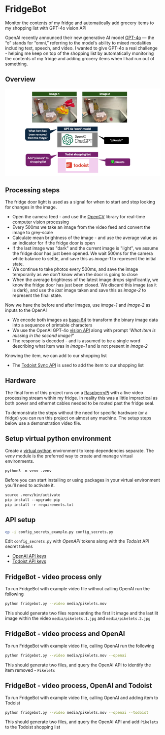 # FridgeBot

Monitor the contents of my fridge and automatically add grocery items to my shopping list with GPT-4o vision API

OpenAI recently announced their new  generative AI model [GPT-4o](https://openai.com/index/hello-gpt-4o/) — the “o” stands for “omni,” referring to the model’s ability to mixed modalities including  text, speech, and video. I wanted to give GPT-4o  a real challenge - helping me keep on top of the shopping list by automatically monitoring the contents of my fridge and adding grocery items when I had run out of something.

## Overview

![Overview of components of Fridgebot](./docs/fridgebot_openai.png "Fridgebot")

## Processing steps

The fridge door light is used as a signal for when to start and stop looking for changes in the image. 

- Open the camera feed - and use the [OpenCV](https://opencv.org/) library for real-time computer vision processing
- Every 500ms we take an image from the video feed and convert the image to grey-scale
- Calculate mean brightness of the image - and use the average value as an indicator for if the fridge door is open
- If the last image was "dark" and the current image is "light", we assume the fridge door has just been opened. We wait 500ms for the camera white balance to settle, and save this as _image-1_ to represent the initial state.
- We continue to take photos every 500ms, and save the image temporarily as we don't know when the door is going to close
- When the average brightness of the latest image drops significantly, we know the fridge door has just been closed. We discard this image (as it is dark), and use the _last_ image taken and save this as _image-2_ to represent the final state.

Now we have the before and after images, use _image-1_ and  _image-2_ as inputs to the OpenAI

- We encode both images as [base-64](https://en.wikipedia.org/wiki/Base64) to transform the binary image data into a sequence of printable characters
- We use the OpenAI GPT-4o [vision API](https://platform.openai.com/docs/guides/vision) along with prompt _'What item is missing in the second image?'_
- The response is decoded - and is assumed to be a single word describing what item was in _image-1_ and is not present in _image-2_ 

Knowing the item, we can add to our shopping list

- The [Todoist Sync API](https://developer.todoist.com/guides/#developing-with-todoist) is used to add the item to our shopping list


## Hardware

The final form of this project runs on a [RaspberryPi](https://www.raspberrypi.com/) with a live video processing stream within my fridge. In reality this was a little impractical as both power and ethernet cables needed to be routed past the fridge seal.

To demonstrate the steps without the need for specific hardware (or a fridge) you can run this project on almost any machine. The setup steps below use a demonstration video file.

## Setup virtual python environment

Create a [virtual python](https://packaging.python.org/en/latest/guides/installing-using-pip-and-virtual-environments/) environment to keep dependencies separate. The _venv_ module is the preferred way to create and manage virtual environments.

 ```console
python3 -m venv .venv
```

Before you can start installing or using packages in your virtual environment you’ll need to activate it. 

```console
source .venv/bin/activate
pip install --upgrade pip
pip install -r requirements.txt
 ```
 
 ## API setup

 ```bash
 cp -i config_secrets_example.py config_secrets.py  
 ```

Edit `config_secrets.py` with _OpenAPI_ tokens along with the _Todoist_ API secret tokens

- [OpenAI API keys](https://platform.openai.com/api-keys)
- [Todoist API keys](https://app.todoist.com/app/settings/integrations/developer)

## FridgeBot - video process only 

To run FridgeBot with example video file without calling OpenAI run the following

```bash
python fridgebot.py --video media/pikelets.mov
```

This should generate two files representing the first lit image and the last lit image within the video `media/pikelets.1.jpg` and `media/pikelets.2.jpg`


## FridgeBot - video process and OpenAI 

To run FridgeBot with example video file, calling OpenAI run the following

```bash
python fridgebot.py --video media/pikelets.mov --openai
```

This should generate two files, and query the OpenAI API to identify the item removed - `Pikelets`

## FridgeBot - video process, OpenAI and Todoist

To run FridgeBot with example video file, calling OpenAI and adding item to Todoist

```bash
python fridgebot.py --video media/pikelets.mov --openai --todoist
```

This should generate two files, and query the OpenAI API and add `Pikelets` to the Todoist shopping list




